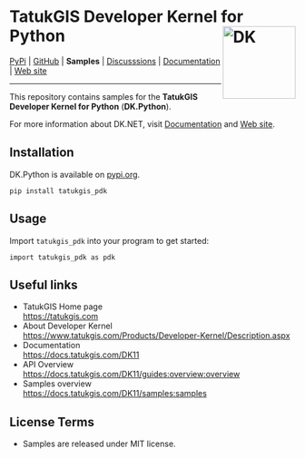 # TatukGIS Developer Kernel for Python <img align="right" width="128" height="128" alt="DK" src="https://docs.tatukgis.com/DK11/_media/dk_logo.png">

[PyPi](https://pypi.org/project/tatukgis-pdk/) | [GitHub](https://github.com/TatukGIScom/DK.Python) | **Samples** | [Discusssions](https://github.com/TatukGIScom/DK.Python/discussions) | [Documentation](https://docs.tatukgis.com/dk11) | [Web site](https://www.tatukgis.com)

---

This repository contains samples for the **TatukGIS Developer Kernel for Python** (**DK.Python**).

For more information about DK.NET, visit [Documentation](https://docs.tatukgis.com/dk) and [Web site](https://www.tatukgis.com).

## Installation
DK.Python is available on [pypi.org](https://pypi.org/project/tatukgis-pdk/).

    pip install tatukgis_pdk
    
## Usage
Import `tatukgis_pdk` into your program to get started:

    import tatukgis_pdk as pdk
  
## Useful links
- TatukGIS Home page<br>https://tatukgis.com
- About Developer Kernel<br>https://www.tatukgis.com/Products/Developer-Kernel/Description.aspx
- Documentation<br>https://docs.tatukgis.com/DK11
- API Overview<br>https://docs.tatukgis.com/DK11/guides:overview:overview
- Samples overview<br>https://docs.tatukgis.com/DK11/samples:samples

## License Terms

- Samples are released under MIT license.
